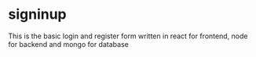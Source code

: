 # signinup
This is the basic login and register form written in react for frontend, node for backend and mongo for database
